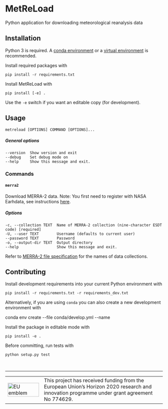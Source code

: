 # MetReLoad
Python application for downloading meteorological reanalysis data

## Installation

Python 3 is required. A [conda environment](https://conda.io/docs/user-guide/tasks/manage-environments.html)  or a [virtual environment](https://docs.python.org/3/library/venv.html) is recommended. 

Install required packages with

    pip install -r requirements.txt

Install MetReLoad with

    pip install [-e] .

Use the `-e` switch if you want an editable copy (for development).

## Usage

    metreload [OPTIONS] COMMAND [OPTIONS]...


##### General options

```
--version  Show version and exit
--debug    Set debug mode on
--help     Show this message and exit.
```
  
### Commands  
#### `merra2`  

Download MERRA-2 data. Note: You first need to register with NASA Earhdata, see instructions [here](https://disc.gsfc.nasa.gov/data-access).

##### Options
```
-c, --collection TEXT  Name of MERRA-2 collection (nine-character ESDT code) [required]
-U, --user TEXT        Username (defaults to current user)
--password TEXT        Password 
-o, --output-dir TEXT  Output directory
--help                 Show this message and exit.
```

Refer to [MERRA-2 file specification](https://gmao.gsfc.nasa.gov/pubs/docs/Bosilovich785.pdf) for the names of data collections.


## Contributing

Install development requirements into your current Python environment with

    pip install -r requirements.txt -r requirements_dev.txt

Alternatively, if you are using `conda` you can also create a new development environment with

   conda env create --file conda/develop.yml --name <NAME>

Install the package in editable mode with

    pip install -e .

Before committing, run tests with

    python setup.py test


&nbsp;
<hr>
<center>
<table width=500px frame="none">
<tr>
<td valign="middle" width=100px>
<img src=https://europa.eu/european-union/sites/europaeu/files/docs/body/flag_yellow_low.jpg alt="EU emblem" width=100%></td>
<td valign="middle">This project has received funding from the European Union’s Horizon 2020 research and innovation programme under grant agreement No 774629.</td>
</table>
</center>